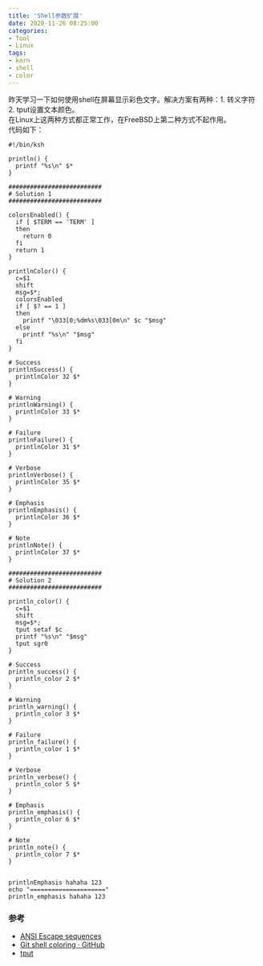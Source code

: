```yaml
---
title: 'Shell参数扩展'
date: 2020-11-26 08:25:00
categories: 
- Tool
- Linux
tags: 
- korn
- shell
- color
---
```


昨天学习一下如何使用shell在屏幕显示彩色文字。解决方案有两种：1. 转义字符 2. tput设置文本颜色。  
在Linux上这两种方式都正常工作，在FreeBSD上第二种方式不起作用。  
代码如下：  

```
#!/bin/ksh

println() {
  printf "%s\n" $*
}

##########################
# Solution 1
##########################

colorsEnabled() {
  if [ $TERM == 'TERM' ]
  then
    return 0
  fi
  return 1
}

printlnColor() {
  c=$1
  shift
  msg=$*;
  colorsEnabled
  if [ $? == 1 ]
  then
    printf "\033[0;%dm%s\033[0m\n" $c "$msg"
  else
    printf "%s\n" "$msg"
  fi
}

# Success
printlnSuccess() {
  printlnColor 32 $*
}

# Warning
printlnWarning() {
  printlnColor 33 $*
}

# Failure
printlnFailure() {
  printlnColor 31 $*
}

# Verbose
printlnVerbose() {
  printlnColor 35 $*
}

# Emphasis
printlnEmphasis() {
  printlnColor 36 $*
}

# Note
printlnNote() {
  printlnColor 37 $*
}

##########################
# Solution 2
##########################

println_color() {
  c=$1
  shift
  msg=$*;
  tput setaf $c
  printf "%s\n" "$msg"
  tput sgr0
}

# Success
println_success() {
  println_color 2 $*
}

# Warning
println_warning() {
  println_color 3 $*
}

# Failure
println_failure() {
  println_color 1 $*
}

# Verbose
println_verbose() {
  println_color 5 $*
}

# Emphasis
println_emphasis() {
  println_color 6 $*
}

# Note
println_note() {
  println_color 7 $*
}


printlnEmphasis hahaha 123
echo "====================="
println_emphasis hahaha 123
```

### 参考

* [ANSI Escape sequences](http://ascii-table.com/ansi-escape-sequences.php)  
* [Git shell coloring · GitHub](https://gist.github.com/vratiu/9780109)  
* [tput](http://linuxcommand.org/lc3_adv_tput.php)  